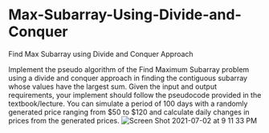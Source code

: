 # Max-Subarray-Using-Divide-and-Conquer
Find Max Subarray using Divide and Conquer Approach

Implement the pseudo algorithm of the Find Maximum Subarray problem using a divide and conquer approach in finding the contiguous subarray whose values have the largest sum. Given the input and output requirements, your implement should follow the pseudocode provided in the textbook/lecture. You can simulate a period of 100 days with a randomly generated price ranging from $50 to $120 and calculate daily changes in prices from the generated prices.
![Screen Shot 2021-07-02 at 9 11 33 PM](https://user-images.githubusercontent.com/47338961/124340651-45e51200-db7c-11eb-9f70-b1ee7fcf20b1.png)

